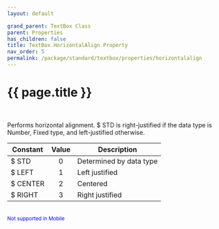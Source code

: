 ```yaml
---
layout: default

grand_parent: TextBox Class
parent: Properties
has_children: false
title: TextBox.HorizontalAlign Property
nav_order: 5
permalink: /package/standard/textbox/properties/horizontalalign
---
```

# {{ page.title }}
<br>

Performs horizontal alignment. $ STD is right-justified if the data type is Number, Fixed type, and left-justified otherwise.

| Constant | Value | Description             |
|----------|:-----:|-------------------------|
| $ STD    |   0   | Determined by data type |
| $ LEFT   |   1   | Left justified          |
| $ CENTER |   2   | Centered                |
| $ RIGHT  |   3   | Right justified         |

<br><small><span style="color:blue">Not supported in Mobile</span></small>